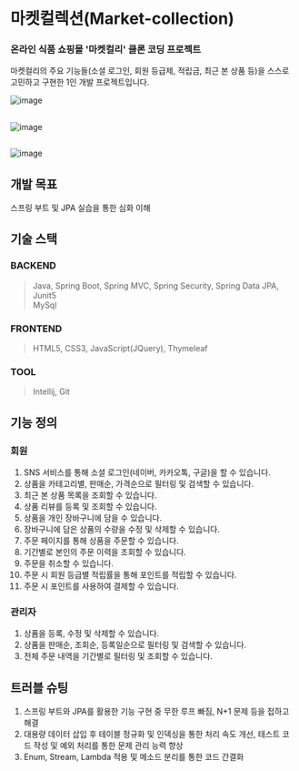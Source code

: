 # 마켓컬렉션(Market-collection)

### 온라인 식품 쇼핑몰 '마켓컬리' 클론 코딩 프로젝트   
마켓컬리의 주요 기능들(소셜 로그인, 회원 등급제, 적립금, 최근 본 상품 등)을 스스로 고민하고 구현한 1인 개발 프로젝트입니다.

![image](https://user-images.githubusercontent.com/97089961/224226422-09f12046-e980-4e07-acfa-e366f2ae5157.png)
##
![image](https://user-images.githubusercontent.com/97089961/224222870-ac587f80-72df-4328-8133-383dab5851e6.png)
##
![image](https://user-images.githubusercontent.com/97089961/224226437-c837db5f-00ef-4c88-8fd9-cfc5125d6cea.png)


## 개발 목표
스프링 부트 및 JPA 실습을 통한 심화 이해

## 기술 스택

### BACKEND
> Java,
> Spring Boot, Spring MVC, Spring Security, Spring Data JPA, Junit5   
> MySql

### FRONTEND
> HTML5, CSS3, JavaScript(JQuery), Thymeleaf
### TOOL
> Intellij, Git

## 기능 정의

### 회원
1. SNS 서비스를 통해 소셜 로그인(네이버, 카카오톡, 구글)을 할 수 있습니다.
2. 상품을 카테고리별, 판매순, 가격순으로 필터링 및 검색할 수 있습니다.
3. 최근 본 상품 목록을 조회할 수 있습니다.
4. 상품 리뷰를 등록 및 조회할 수 있습니다.
5. 상품을 개인 장바구니에 담을 수 있습니다.
6. 장바구니에 담은 상품의 수량을 수정 및 삭제할 수 있습니다.
7. 주문 페이지를 통해 상품을 주문할 수 있습니다.
8. 기간별로 본인의 주문 이력을 조회할 수 있습니다.
9. 주문을 취소할 수 있습니다.
10. 주문 시 회원 등급별 적립률을 통해 포인트를 적립할 수 있습니다.
11. 주문 시 포인트를 사용하여 결제할 수 있습니다.

### 관리자 
1. 상품을 등록, 수정 및 삭제할 수 있습니다.
2. 상품을 판매순, 조회순, 등록일순으로 필터링 및 검색할 수 있습니다.
3. 전체 주문 내역을 기간별로 필터링 및 조회할 수 있습니다.
## 트러블 슈팅
1. 스프링 부트와 JPA를 활용한 기능 구현 중 무한 루프 빠짐, N+1 문제 등을 접하고 해결
2. 대용량 데이터 삽입 후 테이블 정규화 및 인덱싱을 통한 처리 속도 개선,
테스트 코드 작성 및 예외 처리를 통한 문제 관리 능력 향상
3. Enum, Stream, Lambda 적용 및 메소드 분리를 통한 코드 간결화
